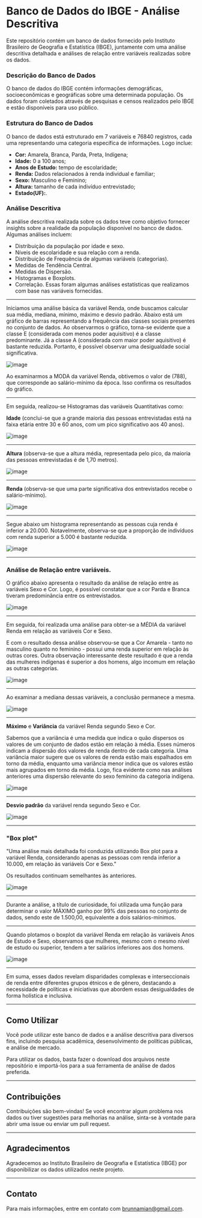 # Banco de Dados do IBGE - Análise Descritiva
Este repositório contém um banco de dados fornecido pelo Instituto Brasileiro de Geografia e Estatística (IBGE), juntamente com uma análise descritiva detalhada e análises de relação entre variáveis realizadas sobre os dados.

### Descrição do Banco de Dados
O banco de dados do IBGE contém informações demográficas, socioeconômicas e geográficas sobre uma determinada população. Os dados foram coletados através de pesquisas e censos realizados pelo IBGE e estão disponíveis para uso público.

### Estrutura do Banco de Dados
O banco de dados está estruturado em 7 variáveis e 76840 registros, cada uma representando uma categoria específica de informações. Logo inclue:

- **Cor:** Amarela, Branca, Parda, Preta, Indígena; 
- **Idade:** 0 a 100 anos;
- **Anos de Estudo:** tempo de escolaridade;
- **Renda:** Dados relacionados à renda individual e familiar;
- **Sexo:** Masculino e Feminino;
- **Altura:** tamanho de cada indivíduo entrevistado;
- **Estado(UF):**.

### Análise Descritiva

A análise descritiva realizada sobre os dados teve como objetivo fornecer insights sobre a realidade da população disponível no banco de dados. Algumas análises incluem:

- Distribuição da população por idade e sexo.
- Níveis de escolaridade e sua relação com a renda.
- Distribuição de Frequência de algumas variáveis (categorias).
- Medidas de Tendência Central.
- Medidas de Dispersão.
- Histogramas e Boxplots.
- Correlação.
Essas foram algumas análises estatísticas que realizamos com base nas variáveis fornecidas.

----------------------------------

Iniciamos uma análise básica da variável Renda, onde buscamos calcular sua média, mediana, mínimo, máximo e desvio padrão.
Abaixo está um gráfico de barras representando a frequência das classes sociais presentes no conjunto de dados. Ao observarmos o gráfico, torna-se evidente que a classe E (considerada com menos poder aquisitivo) é a classe predominante.
Já a classe A (considerada com maior poder aquisitivo) é bastante reduzida. Portanto, é possível observar uma desigualdade social significativa.

![image](https://github.com/AurelianoGon/ibge_analise_descritiva/assets/106711467/38257779-8319-4e15-91a8-706015c2f6a4)

 
Ao examinarmos a MODA da variável Renda, obtivemos o valor de (788), que corresponde ao salário-mínimo da época. Isso confirma os resultados do gráfico.

----------------------------------------------

Em seguida, realizou-se Histogramas das variáveis Quantitativas como:

**Idade** (conclui-se que a grande maioria das pessoas entrevistadas está na faixa etária entre 30 e 60 anos, com um pico significativo aos 40 anos).

![image](https://github.com/AurelianoGon/ibge_analise_descritiva/assets/106711467/76c45755-83fb-4188-978e-fc17f567945f)

 ------------------------------------------
 
**Altura** (observa-se que a altura média, representada pelo pico, da maioria das pessoas entrevistadas é de 1,70 metros).

![image](https://github.com/AurelianoGon/ibge_analise_descritiva/assets/106711467/d54398a7-55cd-4ed9-9e54-059b85c6a37d)

-------------------------------------------

**Renda** (observa-se que uma parte significativa dos entrevistados recebe o salário-mínimo).

![image](https://github.com/AurelianoGon/ibge_analise_descritiva/assets/106711467/ff8d179e-22ab-44f1-b707-a5f2015bc13e)

-------------------------------------- 

Segue abaixo um histograma representando as pessoas cuja renda é inferior a 20.000. Notavelmente, observa-se que a proporção de indivíduos com renda superior a 5.000 é bastante reduzida.

![image](https://github.com/AurelianoGon/ibge_analise_descritiva/assets/106711467/853b5cb5-2d32-4577-9e62-afca023319ee)

--------------------------------------------

### Análise de Relação entre variáveis.
O gráfico abaixo apresenta o resultado da análise de relação entre as variáveis Sexo e Cor. Logo, é possível constatar que a cor Parda e Branca tiveram predominância entre os entrevistados.

![image](https://github.com/AurelianoGon/ibge_analise_descritiva/assets/106711467/ecf3980b-bd20-4952-9e38-d0b6c391531f)

------------------------------------

Em seguida, foi realizada uma análise para obter-se a MÉDIA da variável Renda em relação as variáveis Cor e Sexo.

E com o resultado dessa análise observou-se que a Cor Amarela - tanto no masculino quanto no feminino - possui uma renda superior em relação às outras cores.
Outra observação interessante deste resultado é que a renda das mulheres indígenas é superior a dos homens, algo incomum em relação as outras categorias.

![image](https://github.com/AurelianoGon/ibge_analise_descritiva/assets/106711467/8f78fd01-e8e8-4e2b-9562-a90f3642a314)

-----------------------------------

Ao examinar a mediana dessas variáveis, a conclusão permanece a mesma.

![image](https://github.com/AurelianoGon/ibge_analise_descritiva/assets/106711467/496b0641-2a91-4a9c-9b85-fd07abd662a9)

-----------------------------------------------

**Máximo** e **Variância** da variável Renda segundo Sexo e Cor. 

Sabemos que a variância é uma medida que indica o quão dispersos os valores de um conjunto de dados estão em relação à média.
Esses números indicam a dispersão dos valores de renda dentro de cada categoria. Uma variância maior sugere que os valores de renda estão mais espalhados em torno da média, enquanto uma variância menor indica que os valores estão mais agrupados em torno da média. Logo, fica evidente como nas análises anteriores uma dispersão relevante do sexo feminino da categoria indígena.


![image](https://github.com/AurelianoGon/ibge_analise_descritiva/assets/106711467/aaef9fd6-c150-4440-ab79-82df8b3c6630)

----------------------------------------- 

**Desvio padrão** da variável renda segundo Sexo e Cor.

![image](https://github.com/AurelianoGon/ibge_analise_descritiva/assets/106711467/deb221ae-0114-4fac-a3d8-ff252cd01f6b)

----------------------------------------

### "Box plot"
"Uma análise mais detalhada foi conduzida utilizando Box plot para a variável Renda, considerando apenas as pessoas com renda inferior a 10.000, em relação às variáveis Cor e Sexo."

Os resultados continuam semelhantes às anteriores.

![image](https://github.com/AurelianoGon/ibge_analise_descritiva/assets/106711467/188d38e2-c485-47b1-8b8f-53f1fe8b4507)
 
--------------------------------------

Durante a análise, a título de curiosidade, foi utilizada uma função para determinar o valor MÁXIMO ganho por 99% das pessoas no conjunto de dados, sendo este de 1.500,00, equivalente a dois salários-mínimos.

---------------------------------------------------

Quando plotamos o boxplot da variável Renda em relação às variáveis Anos de Estudo e Sexo, observamos que mulheres, mesmo com o mesmo nível de estudo ou superior, tendem a ter salários inferiores aos dos homens. 

![image](https://github.com/AurelianoGon/ibge_analise_descritiva/assets/106711467/e7a46bcc-1bb5-4f38-82a0-a931f0415e70)

--------------------------------------------------

Em suma, esses dados revelam disparidades complexas e interseccionais de renda entre diferentes grupos étnicos e de gênero, destacando a necessidade de políticas e iniciativas que abordem essas desigualdades de forma holística e inclusiva.

--------------------------------------------------------------

## Como Utilizar
Você pode utilizar este banco de dados e a análise descritiva para diversos fins, incluindo pesquisa acadêmica, desenvolvimento de políticas públicas, e análise de mercado. 

Para utilizar os dados, basta fazer o download dos arquivos neste repositório e importá-los para a sua ferramenta de análise de dados preferida.

----------------------------------------------------------

## Contribuições

Contribuições são bem-vindas! Se você encontrar algum problema nos dados ou tiver sugestões para melhorias na análise, sinta-se à vontade para abrir uma issue ou enviar um pull request.

---------------------------------------------------------------------

## Agradecimentos
Agradecemos ao Instituto Brasileiro de Geografia e Estatística (IBGE) por disponibilizar os dados utilizados neste projeto.

-------------------------------------------------------------------------

## Contato
Para mais informações, entre em contato com brunnamian@gmail.com.

